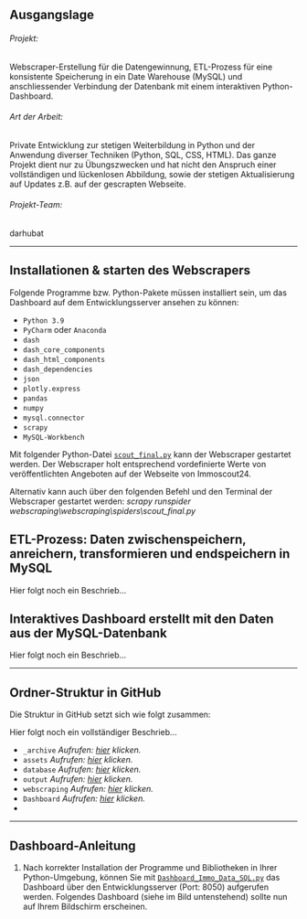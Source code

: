 ## Ausgangslage
<!-- Italics -->
###### Projekt:
Webscraper-Erstellung für die Datengewinnung, ETL-Prozess für eine konsistente Speicherung in ein Date Warehouse (MySQL) und anschliessender Verbindung der Datenbank mit einem interaktiven Python-Dashboard.

###### Art der Arbeit:
Private Entwicklung zur stetigen Weiterbildung in Python und der Anwendung diverser Techniken (Python, SQL, CSS, HTML).
Das ganze Projekt dient nur zu Übungszwecken und hat nicht den Anspruch einer vollständigen und lückenlosen Abbildung,
sowie der stetigen Aktualisierung auf Updates z.B. auf der gescrapten Webseite.

###### Projekt-Team:
darhubat


***

## Installationen & starten des Webscrapers
<!-- Italics -->
Folgende Programme bzw. Python-Pakete müssen installiert sein, um das Dashboard auf dem Entwicklungsserver ansehen zu
können:

* `Python 3.9`
* `PyCharm` oder `Anaconda`
* `dash`
* `dash_core_components`  
* `dash_html_components`
* `dash_dependencies`
* `json`
* `plotly.express`
* `pandas`
* `numpy`
* `mysql.connector`
* `scrapy`
* `MySQL-Workbench`

Mit folgender Python-Datei [`scout_final.py`](webscraping/webscraper/spiders/scout_final.py "scout_final.py") kann der Webscraper gestartet werden. Der Webscraper holt entsprechend
vordefinierte Werte von veröffentlichten Angeboten auf der Webseite von Immoscout24.

Alternativ kann auch über den folgenden Befehl und den Terminal der Webscraper gestartet werden:
*scrapy runspider webscraping\webscraping\spiders\scout_final.py*

## ETL-Prozess: Daten zwischenspeichern, anreichern, transformieren und endspeichern in MySQL
<!-- Italics -->

Hier folgt noch ein Beschrieb...

## Interaktives Dashboard erstellt mit den Daten aus der MySQL-Datenbank
<!-- Italics -->

Hier folgt noch ein Beschrieb...



***


## Ordner-Struktur in GitHub
<!-- Italics -->
Die Struktur in GitHub setzt sich wie folgt zusammen:

Hier folgt noch ein vollständiger Beschrieb...

* `_archive` *Aufrufen: [hier](_archive) klicken.*
* `assets` *Aufrufen: [hier](assets) klicken.*
* `database` *Aufrufen: [hier](database) klicken.*
* `output` *Aufrufen: [hier](output) klicken.*
* `webscraping` *Aufrufen: [hier](webscraping) klicken.*
* `Dashboard` *Aufrufen: [hier](Dashboard_Immo_Data_SQL.py "Dashboard_Immo_Data_SQL.py")  klicken.*
* 

***


## Dashboard-Anleitung
<!-- Italics -->
1) Nach korrekter Installation der Programme und Bibliotheken in Ihrer Python-Umgebung, können Sie mit 
[`Dashboard_Immo_Data_SQL.py`](Dashboard_Immo_Data_SQL.py "Dashboard_Immo_Data_SQL.py") 
das Dashboard über den Entwicklungsserver (Port: 8050) aufgerufen werden. Folgendes Dashboard (siehe im Bild untenstehend) 
sollte nun auf Ihrem Bildschirm erscheinen.
